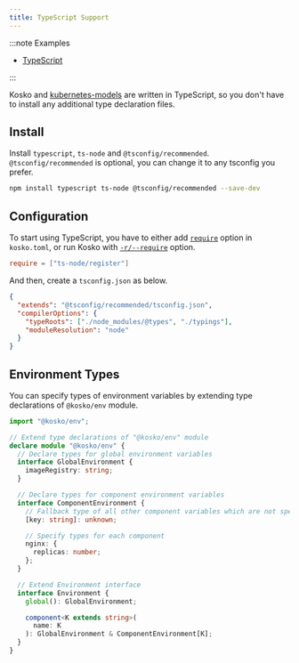 ```yaml
---
title: TypeScript Support
---
```


:::note Examples

- [TypeScript](https://github.com/tommy351/kosko/tree/master/examples/typescript)

:::

Kosko and [kubernetes-models](https://github.com/tommy351/kubernetes-models-ts) are written in TypeScript, so you don't have to install any additional type declaration files.

## Install

Install `typescript`, `ts-node` and `@tsconfig/recommended`. `@tsconfig/recommended` is optional, you can change it to any tsconfig you prefer.

```sh
npm install typescript ts-node @tsconfig/recommended --save-dev
```

## Configuration

To start using TypeScript, you have to either add [`require`](configuration.md#require) option in `kosko.toml`, or run Kosko with [`-r/--require`](cli/generate.md#--require--r) option.

```toml title="kosko.toml"
require = ["ts-node/register"]
```

And then, create a `tsconfig.json` as below.

```json title="tsconfig.json"
{
  "extends": "@tsconfig/recommended/tsconfig.json",
  "compilerOptions": {
    "typeRoots": ["./node_modules/@types", "./typings"],
    "moduleResolution": "node"
  }
}
```

## Environment Types

You can specify types of environment variables by extending type declarations of `@kosko/env` module.

```ts title="typings/@kosko__env/index.d.ts"
import "@kosko/env";

// Extend type declarations of "@kosko/env" module
declare module "@kosko/env" {
  // Declare types for global environment variables
  interface GlobalEnvironment {
    imageRegistry: string;
  }

  // Declare types for component environment variables
  interface ComponentEnvironment {
    // Fallback type of all other component variables which are not specified below
    [key: string]: unknown;

    // Specify types for each component
    nginx: {
      replicas: number;
    };
  }

  // Extend Environment interface
  interface Environment {
    global(): GlobalEnvironment;

    component<K extends string>(
      name: K
    ): GlobalEnvironment & ComponentEnvironment[K];
  }
}
```
